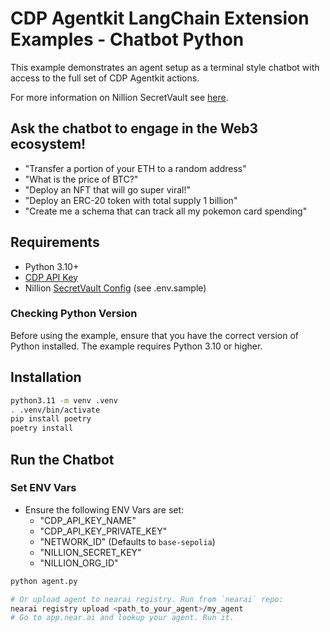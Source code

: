 # CDP Agentkit LangChain Extension Examples - Chatbot Python

This example demonstrates an agent setup as a terminal style chatbot with access to the full set of CDP Agentkit actions.

For more information on Nillion SecretVault see [here](https://docs.nillion.com/build/secret-vault).

## Ask the chatbot to engage in the Web3 ecosystem!
- "Transfer a portion of your ETH to a random address"
- "What is the price of BTC?"
- "Deploy an NFT that will go super viral!"
- "Deploy an ERC-20 token with total supply 1 billion"
- "Create me a schema that can track all my pokemon card spending"

## Requirements
- Python 3.10+
- [CDP API Key](https://portal.cdp.coinbase.com/access/api)
- Nillion [SecretVault Config](https://sv-sda-registration.replit.app) (see .env.sample)

### Checking Python Version
Before using the example, ensure that you have the correct version of Python installed. The example requires Python 3.10 or higher.

## Installation
```bash
python3.11 -m venv .venv
. .venv/bin/activate
pip install poetry
poetry install
```

## Run the Chatbot

### Set ENV Vars
- Ensure the following ENV Vars are set:
  - "CDP_API_KEY_NAME"
  - "CDP_API_KEY_PRIVATE_KEY"
  - "NETWORK_ID" (Defaults to `base-sepolia`)
  - "NILLION_SECRET_KEY"
  - "NILLION_ORG_ID"

```bash
python agent.py

# Or upload agent to nearai registry. Run from `nearai` repo:
nearai registry upload <path_to_your_agent>/my_agent
# Go to app.near.ai and lookup your agent. Run it.
```
